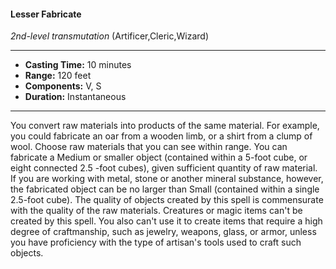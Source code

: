 #### Lesser Fabricate
*2nd-level transmutation* (Artificer,Cleric,Wizard)
___
- **Casting Time:** 10 minutes
- **Range:** 120 feet
- **Components:** V, S
- **Duration:** Instantaneous
---
You convert raw materials into products of the same
material. For example, you could fabricate an oar
from a wooden limb, or a shirt from a clump of
wool.
Choose raw materials that you can see within
range. You can fabricate a Medium or smaller object
(contained within a 5-foot cube, or eight connected
2.5 -foot cubes), given sufficient quantity of raw
material. If you are working with metal, stone or
another mineral substance, however, the fabricated
object can be no larger than Small (contained
within a single 2.5-foot cube). The quality of objects
created by this spell is commensurate with the
quality of the raw materials.
Creatures or magic items can't be created by this
spell. You also can't use it to create items that
require a high degree of craftmanship, such as
jewelry, weapons, glass, or armor, unless you have
proficiency with the type of artisan's tools used to
craft such objects.
